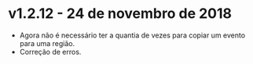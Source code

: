 # v1.2.12 - 24 de novembro de 2018
- Agora não é necessário ter a quantia de vezes para copiar um evento para uma região.
- Correção de erros.

